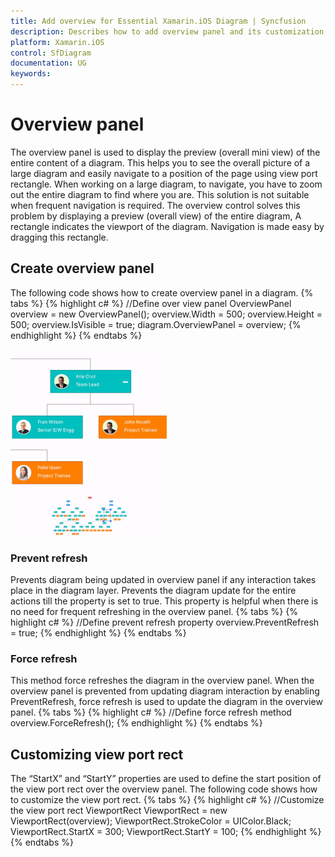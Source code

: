 ```yaml
---
title: Add overview for Essential Xamarin.iOS Diagram | Syncfusion
description: Describes how to add overview panel and its customization in diagram control for Xamarin.iOS
platform: Xamarin.iOS
control: SfDiagram
documentation: UG
keywords: 
---
```

# Overview panel
The overview panel is used to display the preview (overall mini view) of the entire content of a diagram. This helps you to see the overall picture of a large diagram and easily navigate to a position of the page using view port rectangle.
When working on a large diagram, to navigate, you have to zoom out the entire diagram to find where you are. This solution is not suitable when frequent navigation is required.
The overview control solves this problem by displaying a preview (overall view) of the entire diagram, A rectangle indicates the viewport of the diagram. Navigation is made easy by dragging this rectangle. 

## Create overview panel 
The following code shows how to create overview panel in a diagram.
{% tabs %}
{% highlight c# %}
//Define over view panel 
OverviewPanel overview = new OverviewPanel();
overview.Width = 500;
overview.Height = 500;
overview.IsVisible = true;
diagram.OverviewPanel = overview;
{% endhighlight %}
{% endtabs %}

![Overview panel in Xamarin.iOS diagram](OverviewPanel_images/OverviewPanel.gif)

### Prevent refresh
Prevents diagram being updated in overview panel if any interaction takes place in the diagram layer. Prevents the diagram update for the entire actions till the property is set to true. This property is helpful when there is no need for frequent refreshing in the overview panel.
{% tabs %}
{% highlight c# %}
//Define prevent refresh property 
   overview.PreventRefresh = true;
{% endhighlight %}
{% endtabs %}

### Force refresh 
This method force refreshes the diagram in the overview panel. When the overview panel is prevented from updating diagram interaction by enabling PreventRefresh, force refresh is used to update the diagram in the overview panel. 
{% tabs %}
{% highlight c# %}
  //Define force refresh method 
   overview.ForceRefresh();
{% endhighlight %}
{% endtabs %}

## Customizing view port rect 
The “StartX” and “StartY” properties are used to define the start position of the view port rect over the overview panel. The following code shows how to customize the view port rect.
{% tabs %}
{% highlight c# %}
 //Customize the view port rect 
  ViewportRect ViewportRect = new ViewportRect(overview);
  ViewportRect.StrokeColor = UIColor.Black;
  ViewportRect.StartX = 300;
  ViewportRect.StartY = 100;
{% endhighlight %}
{% endtabs %}


